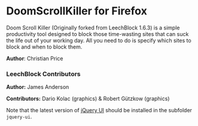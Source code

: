 # DoomScrollKiller for Firefox

Doom Scroll Killer (Originally forked from LeechBlock 1.6.3) is a simple productivity tool designed to block those time-wasting sites that can suck the life out of your working day. All you need to do is specify which sites to block and when to block them.

**Author**: Christian Price

### LeechBlock Contributors
**Author:** James Anderson

**Contributors:** Dario Kolac (graphics) & Robert Gützkow (graphics)


Note that the latest version of [jQuery UI](https://jqueryui.com/) should be installed in the subfolder `jquery-ui`.

